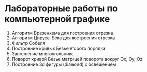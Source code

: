 # Лабораторные работы по компьютерной графике

1. Алгоритм Брезенхема для построения отрезка
2. Алгоритм Цируса-Бека для построения отрезка
3. Фильтр Собеля
4. Построение кривых Безье второго порядка
5. Заполнение многоугольника
6. Поворот кривой Безье матрицей поворота вокруг Ox, Oy, Oz
7. Построение 3d фигуры (diamond) с освещением
